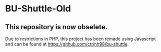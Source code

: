 # BU-Shuttle-Old

## This repository is now obselete.

Due to restrictions in PHP, this project has been remade using Javascript and can be found at https://github.com/ctrinh98/bu-shuttle.
